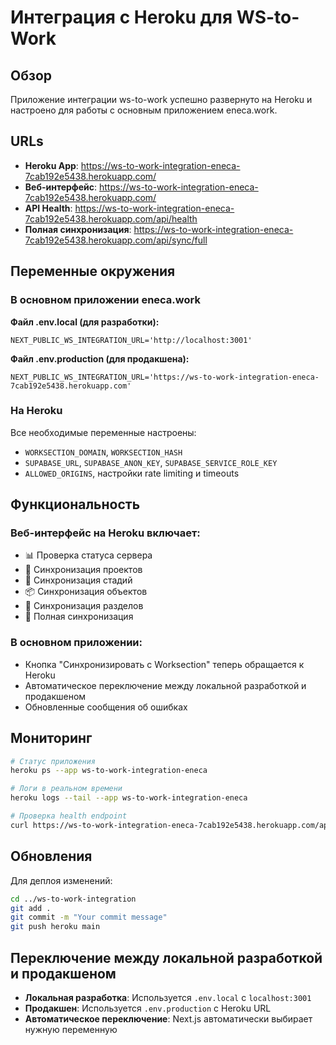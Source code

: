 # Интеграция с Heroku для WS-to-Work

## Обзор

Приложение интеграции ws-to-work успешно развернуто на Heroku и настроено для работы с основным приложением eneca.work.

## URLs

- **Heroku App**: https://ws-to-work-integration-eneca-7cab192e5438.herokuapp.com/
- **Веб-интерфейс**: https://ws-to-work-integration-eneca-7cab192e5438.herokuapp.com/
- **API Health**: https://ws-to-work-integration-eneca-7cab192e5438.herokuapp.com/api/health
- **Полная синхронизация**: https://ws-to-work-integration-eneca-7cab192e5438.herokuapp.com/api/sync/full

## Переменные окружения

### В основном приложении eneca.work

**Файл .env.local (для разработки):**
```env
NEXT_PUBLIC_WS_INTEGRATION_URL='http://localhost:3001'
```

**Файл .env.production (для продакшена):**
```env
NEXT_PUBLIC_WS_INTEGRATION_URL='https://ws-to-work-integration-eneca-7cab192e5438.herokuapp.com'
```

### На Heroku

Все необходимые переменные настроены:
- `WORKSECTION_DOMAIN`, `WORKSECTION_HASH`
- `SUPABASE_URL`, `SUPABASE_ANON_KEY`, `SUPABASE_SERVICE_ROLE_KEY`
- `ALLOWED_ORIGINS`, настройки rate limiting и timeouts

## Функциональность

### Веб-интерфейс на Heroku включает:
- 📊 Проверка статуса сервера
- 🏢 Синхронизация проектов
- 🎯 Синхронизация стадий
- 📦 Синхронизация объектов
- 📑 Синхронизация разделов
- 🚀 Полная синхронизация

### В основном приложении:
- Кнопка "Синхронизировать с Worksection" теперь обращается к Heroku
- Автоматическое переключение между локальной разработкой и продакшеном
- Обновленные сообщения об ошибках

## Мониторинг

```bash
# Статус приложения
heroku ps --app ws-to-work-integration-eneca

# Логи в реальном времени
heroku logs --tail --app ws-to-work-integration-eneca

# Проверка health endpoint
curl https://ws-to-work-integration-eneca-7cab192e5438.herokuapp.com/api/health
```

## Обновления

Для деплоя изменений:
```bash
cd ../ws-to-work-integration
git add .
git commit -m "Your commit message"
git push heroku main
```

## Переключение между локальной разработкой и продакшеном

- **Локальная разработка**: Используется `.env.local` с `localhost:3001`
- **Продакшен**: Используется `.env.production` с Heroku URL
- **Автоматическое переключение**: Next.js автоматически выбирает нужную переменную 